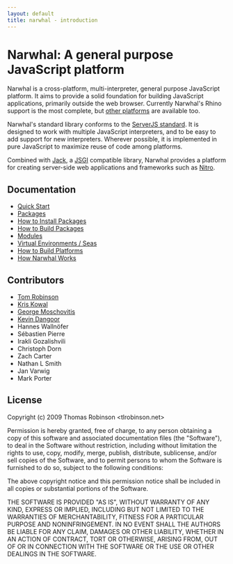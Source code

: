 ```yaml
---
layout: default
title: narwhal - introduction
---
```

Narwhal: A general purpose JavaScript platform
==============================================

Narwhal is a cross-platform, multi-interpreter, general purpose JavaScript platform. It aims to provide a solid foundation for building JavaScript applications, primarily outside the web browser. Currently Narwhal's Rhino support is the most complete, but [other platforms](platforms.html) are available too.

Narwhal's standard library conforms to the [ServerJS standard](https://wiki.mozilla.org/ServerJS). It is designed to work with multiple JavaScript interpreters, and to be easy to add support for new interpreters. Wherever possible, it is implemented in pure JavaScript to maximize reuse of code among platforms.

Combined with [Jack](http://jackjs.org/), a [JSGI](http://jackjs.org/jsgi-spec.html) compatible library, Narwhal provides a platform for creating server-side web applications and frameworks such as [Nitro](http://www.nitrojs.org/).


Documentation
-------------

* [Quick Start](quick-start.html)
* [Packages](packages.html)
* [How to Install Packages](packages.html)
* [How to Build Packages](packages-howto.html)
* [Modules](modules.html)
* [Virtual Environments / Seas](sea.html)
* [How to Build Platforms](platforms.html)
* [How Narwhal Works](narwhal.html)


Contributors
------------

* [Tom Robinson](http://tlrobinson.net/)
* [Kris Kowal](http://askawizard.blogspot.com/)
* [George Moschovitis](http://blog.gmosx.com/)
* [Kevin Dangoor](http://www.blueskyonmars.com/)
* Hannes Wallnöfer
* Sébastien Pierre
* Irakli Gozalishvili
* Christoph Dorn
* Zach Carter
* Nathan L Smith
* Jan Varwig
* Mark Porter


License
-------

Copyright (c) 2009 Thomas Robinson <tlrobinson.net>

Permission is hereby granted, free of charge, to any person obtaining a copy
of this software and associated documentation files (the "Software"), to
deal in the Software without restriction, including without limitation the
rights to use, copy, modify, merge, publish, distribute, sublicense, and/or
sell copies of the Software, and to permit persons to whom the Software is
furnished to do so, subject to the following conditions:

The above copyright notice and this permission notice shall be included in
all copies or substantial portions of the Software.

THE SOFTWARE IS PROVIDED "AS IS", WITHOUT WARRANTY OF ANY KIND, EXPRESS OR
IMPLIED, INCLUDING BUT NOT LIMITED TO THE WARRANTIES OF MERCHANTABILITY,
FITNESS FOR A PARTICULAR PURPOSE AND NONINFRINGEMENT. IN NO EVENT SHALL
THE AUTHORS BE LIABLE FOR ANY CLAIM, DAMAGES OR OTHER LIABILITY, WHETHER
IN AN ACTION OF CONTRACT, TORT OR OTHERWISE, ARISING FROM, OUT OF OR IN
CONNECTION WITH THE SOFTWARE OR THE USE OR OTHER DEALINGS IN THE SOFTWARE.


